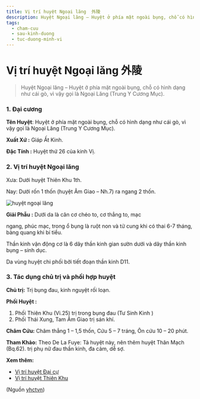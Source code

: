 ```yaml
---
title: Vị trí huyệt Ngoại lăng  外陵
description: Huyệt Ngoại lăng – Huyệt ở phía mặt ngoài bụng, chỗ có hình dạng như cái gò, vì vậy gọi là Ngoại Lăng (Trung Y Cương Mục).
tags:
  - cham-cuu
  - sau-kinh-duong
  - tuc-duong-minh-vi
---
```


# Vị trí huyệt Ngoại lăng  外陵 

> Huyệt Ngoại lăng – Huyệt ở phía mặt ngoài bụng, chỗ có hình dạng như cái gò, vì vậy gọi là Ngoại Lăng (Trung Y Cương Mục).

### 1. Đại cương

**Tên Huyệt**: Huyệt ở phía mặt ngoài bụng, chỗ có hình dạng như cái gò, vì vậy gọi là Ngoại Lăng (Trung Y Cương Mục).

**Xuất Xứ :** Giáp Ất Kinh.

**Đặc Tính :** Huyệt thứ 26 của kinh Vị.

### 2. Vị trí huyệt Ngoại lăng

Xưa: Dưới huyệt Thiên Khu 1th.

Nay: Dưới rốn 1 thốn (huyệt Âm Giao – Nh.7) ra ngang 2 thốn.

![huyệt ngoại lăng](/imgs/yhctvn/huyet-ngoai-lang-300x169.jpg)

**Giải Phẫu :** Dưới da là cân cơ chéo to, cơ thẳng to, mạc

ngang, phúc mạc, trong ổ bụng là ruột non và tử cung khi có thai 6-7 tháng, bàng quang khi bí tiểu.

Thần kinh vận động cơ là 6 dây thần kinh gian sườn dưới và dây thần kinh bụng – sinh dục.

Da vùng huyệt chi phối bởi tiết đoạn thần kinh D11.

### 3. Tác dụng chủ trị và phối hợp huyệt

**Chủ trị:** Trị bụng đau, kinh nguyệt rối loạn.

**Phối Huyệt :**

1. Phối Thiên Khu (Vi.25) trị trong bụng đau (Tư Sinh Kinh )
2. Phối Thái Xung, Tam Âm Giao trị sán khí.

**Châm Cứu:** Châm thẳng 1 – 1,5 thốn, Cứu 5 – 7 tráng, Ôn cứu 10 – 20 phút.

**Tham Khảo:** Theo De La Fuye: Tả huyệt này, nên thêm huyệt Thân Mạch (Bq.62). trị phụ nữ đau thần kinh, đa cảm, dễ sợ.

**Xem thêm:**

* [Vị trí huyệt Đại cự](/yhctvn/vi-tri-huyet-dai-cu)
* [Vị trí huyệt Thiên Khu](/yhctvn/vi-tri-huyet-thien-khu)

(Nguồn <a href="https://yhctvn.com/vi-tri-huyet-ngoai-lang/" target="_blank">yhctvn</a>)
